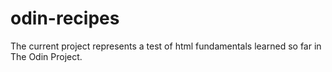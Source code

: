# odin-recipes
The current project represents a test of html fundamentals learned so far
in The Odin Project.
